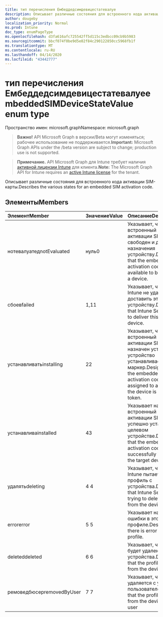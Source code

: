 ```yaml
---
title: тип перечисления Ембеддедсимдевицестатевалуе
description: Описывает различные состояния для встроенного кода активации SIM-карты.
author: dougeby
localization_priority: Normal
ms.prod: Intune
doc_type: enumPageType
ms.openlocfilehash: d3fa616afc725542ff5d115c3edbcc09cb9b5983
ms.sourcegitcommit: bbcf074f0be9d5e02f84c290122850cc5968fb1f
ms.translationtype: MT
ms.contentlocale: ru-RU
ms.lasthandoff: 04/14/2020
ms.locfileid: "43442777"
---
```

# <a name="embeddedsimdevicestatevalue-enum-type"></a><span data-ttu-id="66a09-103">тип перечисления Ембеддедсимдевицестатевалуе</span><span class="sxs-lookup"><span data-stu-id="66a09-103">embeddedSIMDeviceStateValue enum type</span></span>

<span data-ttu-id="66a09-104">Пространство имен: microsoft.graph</span><span class="sxs-lookup"><span data-stu-id="66a09-104">Namespace: microsoft.graph</span></span>

> <span data-ttu-id="66a09-105">**Важно!** API Microsoft Graph в версии/Beta могут изменяться; рабочее использование не поддерживается.</span><span class="sxs-lookup"><span data-stu-id="66a09-105">**Important:** Microsoft Graph APIs under the /beta version are subject to change; production use is not supported.</span></span>

> <span data-ttu-id="66a09-106">**Примечание.** API Microsoft Graph для Intune требует наличия [активной лицензии Intune](https://go.microsoft.com/fwlink/?linkid=839381) для клиента.</span><span class="sxs-lookup"><span data-stu-id="66a09-106">**Note:** The Microsoft Graph API for Intune requires an [active Intune license](https://go.microsoft.com/fwlink/?linkid=839381) for the tenant.</span></span>

<span data-ttu-id="66a09-107">Описывает различные состояния для встроенного кода активации SIM-карты.</span><span class="sxs-lookup"><span data-stu-id="66a09-107">Describes the various states for an embedded SIM activation code.</span></span>

## <a name="members"></a><span data-ttu-id="66a09-108">Элементы</span><span class="sxs-lookup"><span data-stu-id="66a09-108">Members</span></span>
|<span data-ttu-id="66a09-109">Элемент</span><span class="sxs-lookup"><span data-stu-id="66a09-109">Member</span></span>|<span data-ttu-id="66a09-110">Значение</span><span class="sxs-lookup"><span data-stu-id="66a09-110">Value</span></span>|<span data-ttu-id="66a09-111">Описание</span><span class="sxs-lookup"><span data-stu-id="66a09-111">Description</span></span>|
|:---|:---|:---|
|<span data-ttu-id="66a09-112">нотевалуатед</span><span class="sxs-lookup"><span data-stu-id="66a09-112">notEvaluated</span></span>|<span data-ttu-id="66a09-113">нуль</span><span class="sxs-lookup"><span data-stu-id="66a09-113">0</span></span>|<span data-ttu-id="66a09-114">Указывает, что встроенный код активации SIM-карты свободен и доступен для назначения устройству.</span><span class="sxs-lookup"><span data-stu-id="66a09-114">Designates that the embedded SIM activation code is free and available to be assigned to a device.</span></span>|
|<span data-ttu-id="66a09-115">сбоев</span><span class="sxs-lookup"><span data-stu-id="66a09-115">failed</span></span>|<span data-ttu-id="66a09-116">1,1</span><span class="sxs-lookup"><span data-stu-id="66a09-116">1</span></span>|<span data-ttu-id="66a09-117">Указывает, что службе Intune не удалось доставить этот профиль устройству.</span><span class="sxs-lookup"><span data-stu-id="66a09-117">Designates that Intune Service failed to deliver this profile to a device.</span></span>|
|<span data-ttu-id="66a09-118">устанавливать</span><span class="sxs-lookup"><span data-stu-id="66a09-118">installing</span></span>|<span data-ttu-id="66a09-119">2</span><span class="sxs-lookup"><span data-stu-id="66a09-119">2</span></span>|<span data-ttu-id="66a09-120">Указывает, что встроенный код активации SIM-карты назначен устройству, и устройство устанавливает маркер.</span><span class="sxs-lookup"><span data-stu-id="66a09-120">Designates that the embedded SIM activation code has been assigned to a device and the device is installing the token.</span></span>|
|<span data-ttu-id="66a09-121">устанавлива</span><span class="sxs-lookup"><span data-stu-id="66a09-121">installed</span></span>|<span data-ttu-id="66a09-122">4</span><span class="sxs-lookup"><span data-stu-id="66a09-122">3</span></span>|<span data-ttu-id="66a09-123">Указывает на то, что встроенный код активации SIM-карты успешно установлен на целевом устройстве.</span><span class="sxs-lookup"><span data-stu-id="66a09-123">Designates that the embedded SIM activation code has been successfully installed on the target device.</span></span>|
|<span data-ttu-id="66a09-124">удалять</span><span class="sxs-lookup"><span data-stu-id="66a09-124">deleting</span></span>|<span data-ttu-id="66a09-125">4 </span><span class="sxs-lookup"><span data-stu-id="66a09-125">4</span></span>|<span data-ttu-id="66a09-126">Указывает, что служба Intune пытается удалить профиль с устройства.</span><span class="sxs-lookup"><span data-stu-id="66a09-126">Designates that Intune Service is trying to delete the profile from the device.</span></span>|
|<span data-ttu-id="66a09-127">error</span><span class="sxs-lookup"><span data-stu-id="66a09-127">error</span></span>|<span data-ttu-id="66a09-128">5 </span><span class="sxs-lookup"><span data-stu-id="66a09-128">5</span></span>|<span data-ttu-id="66a09-129">Указывает на наличие ошибки в этом профиле.</span><span class="sxs-lookup"><span data-stu-id="66a09-129">Designates that there is error with this profile.</span></span>|
|<span data-ttu-id="66a09-130">deleted</span><span class="sxs-lookup"><span data-stu-id="66a09-130">deleted</span></span>|<span data-ttu-id="66a09-131">6 </span><span class="sxs-lookup"><span data-stu-id="66a09-131">6</span></span>|<span data-ttu-id="66a09-132">Указывает, что профиль будет удален с устройства.</span><span class="sxs-lookup"><span data-stu-id="66a09-132">Designates that the profile is deleted from the device.</span></span>|
|<span data-ttu-id="66a09-133">ремоведбюсер</span><span class="sxs-lookup"><span data-stu-id="66a09-133">removedByUser</span></span>|<span data-ttu-id="66a09-134">7 </span><span class="sxs-lookup"><span data-stu-id="66a09-134">7</span></span>|<span data-ttu-id="66a09-135">Указывает, что профиль удаляется с устройства пользователем</span><span class="sxs-lookup"><span data-stu-id="66a09-135">Designates that the profile is removed from the device by the user</span></span>|



